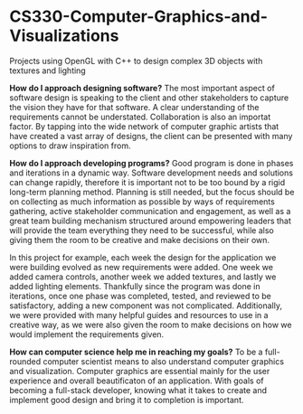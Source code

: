 # CS330-Computer-Graphics-and-Visualizations
Projects using OpenGL with C++ to design complex 3D objects with textures and lighting

**How do I approach designing software?**
The most important aspect of software design is speaking to the client and other stakeholders to capture the vision they have for that software. A clear understanding of the requirements cannot be understated. Collaboration is also an importat factor. By tapping into the wide network of computer graphic artists that have created a vast array of designs, the client can be presented with many options to draw inspiration from. 


**How do I approach developing programs?**
Good program is done in phases and iterations in a dynamic way. Software development needs and solutions can change rapidly, therefore it is important not to be too bound by a rigid long-term planning method. Planning is still needed, but the focus should be on collecting as much information as possible by ways of requirements gathering, active stakeholder communication and engagement, as well as a great team building mechanism structured around empowering leaders that will provide the team everything they need to be successful, while also giving them the room to be creative and make decisions on their own.

In this project for example, each week the design for the application we were building evolved as new requirements were added. One week we added camera controls, another week we added textures, and lastly we added lighting elements. Thankfully since the program was done in iterations, once one phase was completed, tested, and reviewed to be satisfactory, adding a new component was not complicated. Additionally, we were provided with many helpful guides and resources to use in a creative way, as we were also given the room to make decisions on how we would implement the requirements given.


**How can computer science help me in reaching my goals?**
To be a full-rounded computer scientist means to also understand computer graphics and visualization. Computer graphics are essential mainly for the user experience and overall beautificaton of an application. With goals of becoming a full-stack developer, knowing what it takes to create and implement good design and bring it to completion is important.
